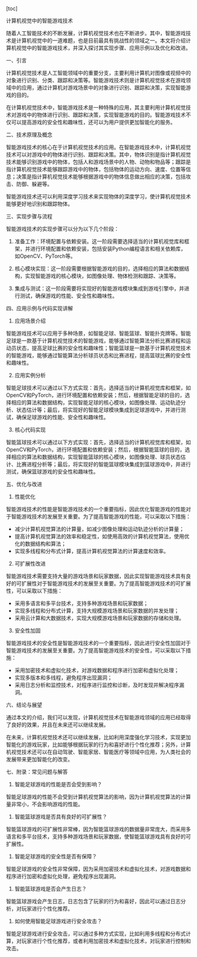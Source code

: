 
[toc]                    
                
                
计算机视觉中的智能游戏技术

随着人工智能技术的不断发展，计算机视觉技术也在不断进步。其中，智能游戏技术是计算机视觉中的一道难题，也是目前最具有挑战性的领域之一。本文将介绍计算机视觉中的智能游戏技术，并深入探讨其实现步骤、应用示例以及优化和改进。

一、引言

计算机视觉技术是人工智能领域中的重要分支，主要利用计算机对图像或视频中的对象进行识别、分类、跟踪和决策等。智能游戏技术则是计算机视觉技术在游戏领域中的应用，通过计算机对游戏场景中的对象进行识别、跟踪和决策，实现智能游戏的目的。

在计算机视觉技术中，智能游戏技术是一种特殊的应用，其主要利用计算机视觉技术对游戏中的物体进行识别、跟踪和决策，实现智能游戏的目的。智能游戏技术不仅可以提高游戏的安全性和趣味性，还可以为用户提供更加智能化的服务。

二、技术原理及概念

智能游戏技术的核心在于计算机视觉技术的应用。在智能游戏技术中，计算机视觉技术可以对游戏中的物体进行识别、跟踪和决策。其中，物体识别是指计算机视觉技术能够识别游戏中的物体，包括人和游戏场景中的人物、动物和物品等；跟踪是指计算机视觉技术能够跟踪游戏中的物体，包括物体的运动方向、速度、位置等信息；决策是指计算机视觉技术能够根据游戏中的物体信息做出相应的决策，包括攻击、防御、躲避等。

智能游戏技术还可以利用深度学习技术来实现物体的深度学习，使计算机视觉技术能够更好地识别和跟踪物体。

三、实现步骤与流程

智能游戏技术的实现步骤可以分为以下几个阶段：

1. 准备工作：环境配置与依赖安装。这一阶段需要选择适当的计算机视觉库和框架，并进行环境配置和依赖安装，包括安装Python编程语言和相关依赖库，如OpenCV、PyTorch等。

2. 核心模块实现：这一阶段需要根据智能游戏的目的，选择相应的算法和数据结构，实现智能游戏的核心模块，如图像处理、物体检测和跟踪、决策等。

3. 集成与测试：这一阶段需要将实现好的智能游戏模块集成到游戏引擎中，并进行测试，确保游戏的性能、安全性和趣味性。

四、应用示例与代码实现讲解

1. 应用场景介绍

智能游戏技术可以应用于多种场景，如智能足球、智能篮球、智能扑克牌等。智能足球是一款基于计算机视觉技术的智能游戏，能够通过智能算法分析比赛进程和运动员状态，提高足球比赛的安全性和趣味性；智能篮球是一款基于计算机视觉技术的智能游戏，能够通过智能算法分析球员状态和比赛进程，提高篮球比赛的安全性和趣味性。

2. 应用实例分析

智能足球技术可以通过以下方式实现：首先，选择适当的计算机视觉库和框架，如OpenCV和PyTorch，进行环境配置和依赖安装；然后，根据智能足球的目的，选择相应的算法和数据结构，实现智能足球的核心模块，如图像处理、运动轨迹分析、状态估计等；最后，将实现好的智能足球模块集成到足球游戏中，并进行测试，确保足球游戏的性能、安全性和趣味性。

3. 核心代码实现

智能篮球技术可以通过以下方式实现：首先，选择适当的计算机视觉库和框架，如OpenCV和PyTorch，进行环境配置和依赖安装；然后，根据智能篮球的目的，选择相应的算法和数据结构，实现智能篮球的核心模块，如图像处理、球员状态估计、比赛进程分析等；最后，将实现好的智能篮球模块集成到篮球游戏中，并进行测试，确保篮球游戏的安全性和趣味性。

五、优化与改进

1. 性能优化

智能游戏技术的性能是智能游戏技术的一个重要指标，因此优化智能游戏的性能对于智能游戏技术的发展至关重要。为了提高智能游戏的性能，可以采取以下措施：

- 减少计算机视觉算法的计算量，如减少图像处理和运动轨迹分析的计算量；
- 提高计算机视觉算法的效率和稳定性，如使用高效的计算机视觉算法，使用优化的数据结构和算法；
- 实现多线程和分布式计算，提高计算机视觉算法的计算速度和效率。

2. 可扩展性改进

智能游戏技术需要支持大量的游戏场景和玩家数据，因此实现智能游戏技术具有良好的可扩展性对于智能游戏技术的发展至关重要。为了提高智能游戏技术的可扩展性，可以采取以下措施：

- 采用多语言和多平台技术，支持多种游戏场景和玩家数据；
- 实现多线程和分布式计算，支持大规模游戏场景和玩家数据的并发处理；
- 采用云计算和大数据技术，实现大规模游戏场景和玩家数据的存储和处理。

3. 安全性加固

智能游戏技术的安全性是智能游戏技术的一个重要指标，因此进行安全性加固对于智能游戏技术的发展至关重要。为了提高智能游戏技术的安全性，可以采取以下措施：

- 采用加密技术和虚拟化技术，对游戏数据和程序进行加密和虚拟化处理；
- 实现多版本和多线程，避免程序出现漏洞；
- 采用日志分析和监控技术，对程序进行监控和诊断，及时发现并解决程序漏洞。

六、结论与展望

通过本文的介绍，我们可以发现，计算机视觉技术在智能游戏领域的应用已经取得了良好的效果，并且在未来还可以继续发展。

在未来，计算机视觉技术还可以继续发展，比如利用深度强化学习技术，实现更加智能化的游戏玩家，比如能够根据玩家的行为和喜好进行个性化推荐；另外，计算机视觉技术还可以在自动驾驶、智能家居、智能医疗等领域中应用，为人类社会的发展带来更加智能化的改变。

七、附录：常见问题与解答

1. 智能足球游戏的性能是否会受到影响？

智能足球游戏的性能不会受到计算机视觉算法的影响，因为计算机视觉算法的计算量非常小，不会影响游戏的性能。

1. 智能篮球游戏是否具有良好的可扩展性？

智能篮球游戏的可扩展性非常棒，因为智能篮球游戏的数据量非常庞大，而采用多语言和多平台技术，支持多种游戏场景和玩家数据，使智能篮球游戏具有良好的可扩展性。

1. 智能足球游戏的安全性是否有保障？

智能足球游戏的安全性非常保障，因为采用加密技术和虚拟化技术，对游戏数据和程序进行加密和虚拟化处理，避免程序出现漏洞。

1. 智能篮球游戏是否会产生日志？

智能篮球游戏会产生日志，日志包含了玩家的行为和喜好，因此可以通过日志分析，对玩家进行个性化推荐。

1. 如何使用智能足球游戏进行安全攻击？

智能足球游戏进行安全攻击，可以通过多种方式实现，比如利用多线程和分布式计算，对玩家进行个性化推荐，或者利用加密技术和虚拟化技术，对玩家进行控制和攻击。

